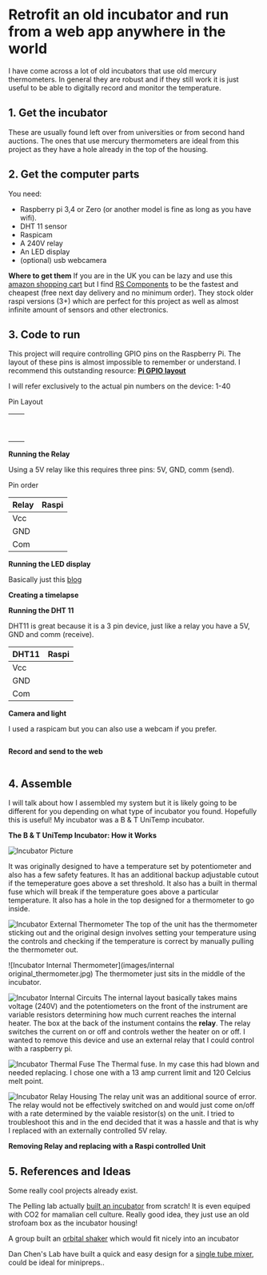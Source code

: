 # Retrofit an old incubator and run from a web app anywhere in the world

I have come across a lot of old incubators that use old mercury thermometers. In general they are robust and if they still work it is just useful to be able to digitally record and monitor the temperature. 

## 1. Get the incubator
These are usually found left over from universities or from second hand auctions. The ones that use mercury thermometers are ideal from this project as they have a hole already in the top of the housing. 

## 2. Get the computer parts
You  need: 
 - Raspberry pi 3,4 or Zero (or another model is fine as long as you have wifi). 
 - DHT 11 sensor
 - Raspicam
 - A 240V relay
 - An LED display
 - (optional) usb webcamera

 **Where to get them**
If you are in the UK you can be lazy and use this [amazon shopping cart](http://amzn.eu/7rWGZtP) but I find [RS Components](https://uk.rs-online.com) to be the fastest and cheapest (free next day delivery and no minimum order). They stock older raspi versions (3+) which are perfect for this project as well as almost infinite amount of sensors and other electronics. 


## 3. Code to run



This project will require controlling GPIO pins on the Raspberry Pi. The layout of these pins is almost impossible to remember or understand. I recommend this outstanding resource: 
**[Pi GPIO layout](https://pinout.xyz/pinout/pin3_gpio2)**

I will refer exclusively to the actual pin numbers on the device: 1-40

Pin Layout

|   |   |
|---|---|
|   |   |
|   |   |
|   |   |
|   |   |
|   |   |
|   |   |
|   |   |
|   |   |
|   |   |

**Running the Relay**

Using a 5V relay like this requires three pins: 5V, GND, comm (send). 

Pin order

| Relay |  Raspi |
|---|---|
| Vcc |   |
| GND |   |
| Com |   |

**Running the LED display**

Basically just this [blog](https://raspi.tv/2015/how-to-drive-a-7-segment-display-directly-on-raspberry-pi-in-python)

**Creating a timelapse**

**Running the DHT 11**

DHT11 is great because it is a 3 pin device, just like a relay you have a 5V, GND and comm (receive). 

| DHT11  |  Raspi |
|---|---|
| Vcc |   |
| GND |   |
| Com |   |

**Camera and light**

I used a raspicam but you can also use a webcam if you prefer.

```
```

**Record and send to the web**

```
```

## 4. Assemble

I will talk about how I assembled my system but it is likely going to be different for you depending on what type of incubator you found. Hopefully this is useful! My incubator was a B & T UniTemp incubator.

**The B & T UniTemp Incubator: How it Works**

![Incubator Picture](images/incubator_front_shot.jpg)

It was originally designed to have a temperature set by potentiometer and also has a few safety features. It has an additional backup adjustable cutout if the temeperature goes above a set threshold. It also has a built in thermal fuse which will break if the temperature goes above a particular temperature. It also has a hole in the top designed for a thermometer to go inside.

![Incubator External Thermometer](images/original_thermometer_external.jpg)
The top of the unit has the thermometer sticking out and the original design involves setting your temperature using the controls and checking if the temperature is correct by manually pulling the thermometer out. 

![Incubator Internal Thermometer](images/internal original_thermometer.jpg)
The thermometer just sits in the middle of the incubator. 

![Incubator Internal Circuits](images/full_internal_circuit_overview.jpg)
The internal layout basically takes mains voltage (240V) and the potentiometers on the front of the instrument are variable resistors determining how much current reaches the internal heater. The box at the back of the instument contains the **relay**. The relay switches the current on or off and controls wether the heater on or off. I wanted to remove this device and use an external relay that I could control with a raspberry pi. 

![Incubator Thermal Fuse](images/thermal_fuse.jpg)
The Thermal fuse. In my case this had blown and needed replacing. I chose one with a 13 amp current limit and 120 Celcius melt point. 

![Incubator Relay Housing](images/pcb_housing_operation_diagram.jpg)
The relay unit was an additional source of error. The relay would not be effectively switched on and would just come on/off with a rate determined by the vaiable resistor(s) on the unit. I tried to troubleshoot this and in the end decided that it was a hassle and that is why I replaced with an externally controlled 5V relay.  

**Removing Relay and replacing with a Raspi controlled Unit**


## 5. References and Ideas

Some really cool projects already exist. 

The Pelling lab actually [built an incubator](https://www.pellinglab.net/single-post/diy/DIY-CO2-Incubator-Bioreactor-for-Mammalian-Cell-Culture) from scratch! It is even equiped with CO2 for mamalian cell culture. Really good idea, they just use an old strofoam box as the incubator housing!

A group built an [orbital shaker](https://www.thingiverse.com/thing:2633507) which would fit nicely into an incubator

Dan Chen's Lab have built a quick and easy design for a [single tube mixer](http://danchen.work/lab-shakers/), could be ideal for minipreps.. 



